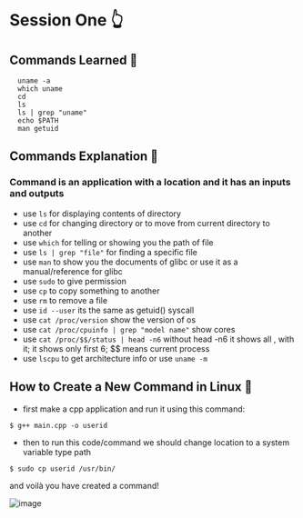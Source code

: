 # Session One 👆
## Commands Learned 👾
```
  uname -a
  which uname
  cd
  ls
  ls | grep "uname"
  echo $PATH
  man getuid
```

## Commands Explanation 👾
  ### Command is an application with a location and it has an inputs and outputs
   * use `ls` for displaying contents of directory
   * use `cd` for changing directory or to move from current directory to another
   * use `which` for telling or showing you the path of file
   * use `ls | grep "file"` for finding a specific file
   * use `man` to show you the documents of glibc or use it as a manual/reference for glibc
   * use `sudo` to give permission
   * use `cp` to copy something to another
   * use `rm` to remove a file
   * use `id --user` its the same as getuid() syscall
   * use `cat /proc/version` show the version of os
   * use `cat /proc/cpuinfo | grep "model name"` show cores
   * use `cat /proc/$$/status | head -n6` without head -n6 it shows all , with it; it shows only first 6; $$ means current process
   * use `lscpu` to get architecture info or use `uname -m`


## How to Create a New Command in Linux 👾
  * first make a cpp application and run it using this command:
```
$ g++ main.cpp -o userid
```
  * then to run this code/command we should change location to a system variable type path 
```
$ sudo cp userid /usr/bin/
```
  and voilà you have created a command!
  
  ![image](https://github.com/Reemaa828/Linux_11_5/assets/112731236/59ffa8a3-3fa0-4a8b-84b5-ed785d30c9d8)



